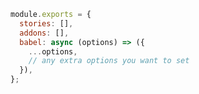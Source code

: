 ```js filename=".storybook/main.js" renderer="common" language="js"
module.exports = {
  stories: [],
  addons: [],
  babel: async (options) => ({
    ...options,
    // any extra options you want to set
  }),
};
```
